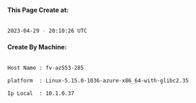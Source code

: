
   
#### This Page Create at:

```bash

2023-04-29 - 20:10:26 UTC

```

#### Create By Machine:

```bash

Host Name : fv-az553-285

platform  : Linux-5.15.0-1036-azure-x86_64-with-glibc2.35

Ip Local  : 10.1.0.37

```

